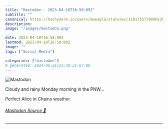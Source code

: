 ```yaml
---
title: "Mastodon - 2023-04-10T16:58:09Z"
subtitle: ""
canonical: https://hachyderm.io/users/mweagle/statuses/110175577009012053
description:
image: "/images/mastodon.png"

date: 2023-04-10T16:58:09Z
lastmod: 2023-04-10T16:58:09Z
image: ""
tags: ["Social Media"]

categories: ["mastodon"]
# generated: 2024-06-21T21:40:31-07:00
---
```

![Mastodon](/images/mastodon.png)

<p>Cloudy and rainy Monday morning in the PNW...</p><p>Perfect Alice in Chains weather.</p>


###### [Mastodon Source 🐘](https://hachyderm.io/@mweagle/110175577009012053)

___
